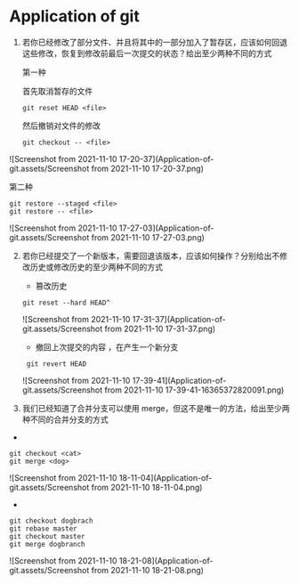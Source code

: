 # Application of git 

1. 若你已经修改了部分文件、并且将其中的一部分加入了暂存区，应该如何回退这些修改，恢复到修改前最后一次提交的状态？给出至少两种不同的方式

   第一种

   首先取消暂存的文件

   ```shel
   git reset HEAD <file>
   ```

     然后撤销对文件的修改

   ```shell
   git checkout -- <file>
   ```

   

![Screenshot from 2021-11-10 17-20-37](Application-of-git.assets/Screenshot from 2021-11-10 17-20-37.png)

第二种

```shell
git restore --staged <file>
git restore -- <file>
```

![Screenshot from 2021-11-10 17-27-03](Application-of-git.assets/Screenshot from 2021-11-10 17-27-03.png)

2. 若你已经提交了一个新版本，需要回退该版本，应该如何操作？分别给出不修改历史或修改历史的至少两种不同的方式

   - 篡改历史

   ```shell
   git reset --hard HEAD^
   ```

   ![Screenshot from 2021-11-10 17-31-37](Application-of-git.assets/Screenshot from 2021-11-10 17-31-37.png)

   - 撤回上次提交的内容  ，在产生一个新分支

   ```shell
    git revert HEAD
   ```

   ![Screenshot from 2021-11-10 17-39-41](Application-of-git.assets/Screenshot from 2021-11-10 17-39-41-16365372820091.png)

3.  我们已经知道了合并分支可以使用 merge，但这不是唯一的方法，给出至少两种不同的合并分支的方式

   -  

   ```shell
   git checkout <cat>
   git merge <dog>
   ```

   ![Screenshot from 2021-11-10 18-11-04](Application-of-git.assets/Screenshot from 2021-11-10 18-11-04.png)

   -  

   ```shell
   git checkout dogbrach
   git rebase master
   git checkout master
   git merge dogbranch
   ```

   ![Screenshot from 2021-11-10 18-21-08](Application-of-git.assets/Screenshot from 2021-11-10 18-21-08.png)

